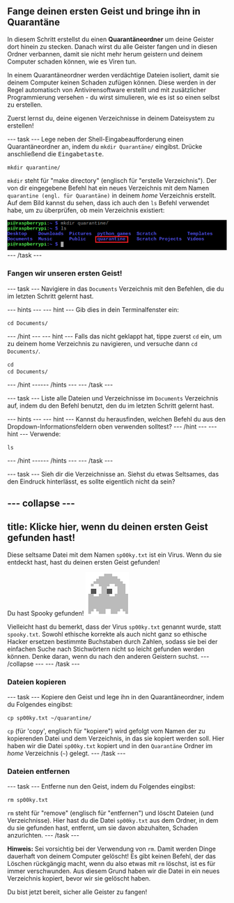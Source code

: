 ## Fange deinen ersten Geist und bringe ihn in Quarantäne

In diesem Schritt erstellst du einen **Quarantäneordner** um deine Geister dort hinein zu stecken. Danach wirst du alle Geister fangen und in diesen Ordner verbannen, damit sie nicht mehr herum geistern und deinem Computer schaden können, wie es Viren tun.

In einem Quarantäneordner werden verdächtige Dateien isoliert, damit sie deinem Computer keinen Schaden zufügen können. Diese werden in der Regel automatisch von Antivirensoftware erstellt und mit zusätzlicher Programmierung versehen - du wirst simulieren, wie es ist so einen selbst zu erstellen.

Zuerst lernst du, deine eigenen Verzeichnisse in deinem Dateisystem zu erstellen!

--- task --- Lege neben der Shell-Eingabeaufforderung einen Quarantäneordner an, indem du `mkdir Quarantäne/` eingibst. Drücke anschließend die <kbd>Eingabetaste</kbd>.

    mkdir quarantine/
    

`mkdir` steht für "make directory" (englisch für "erstelle Verzeichnis"). Der von dir eingegebene Befehl hat ein neues Verzeichnis mit dem Namen `quarantine (engl. für Quarantäne)` in deinem *home* Verzeichnis erstellt. Auf dem Bild kannst du sehen, dass ich auch den `ls` Befehl verwendet habe, um zu überprüfen, ob mein Verzeichnis existiert:

![MKDIR Befehl](images/mkdircommand.png) --- /task ---

### Fangen wir unseren ersten Geist!

--- task --- Navigiere in das `Documents` Verzeichnis mit den Befehlen, die du im letzten Schritt gelernt hast.

--- hints ---
 --- hint --- Gib dies in dein Terminalfenster ein:

    cd Documents/
    

--- /hint --- --- hint --- Falls das nicht geklappt hat, tippe zuerst `cd` ein, um zu deinem home Verzeichnis zu navigieren, und versuche dann `cd Documents/`.

    cd
    cd Documents/
    

--- /hint ------ /hints --- --- /task ---

--- task --- Liste alle Dateien und Verzeichnisse im `Documents` Verzeichnis auf, indem du den Befehl benutzt, den du im letzten Schritt gelernt hast.

--- hints ---
 --- hint --- Kannst du herausfinden, welchen Befehl du aus den Dropdown-Informationsfeldern oben verwenden solltest?
--- /hint ---
 --- hint --- Verwende:

    ls
    

--- /hint ------ /hints --- --- /task ---

--- task --- Sieh dir die Verzeichnisse an. Siehst du etwas Seltsames, das den Eindruck hinterlässt, es sollte eigentlich nicht da sein?

--- collapse ---
---
title: Klicke hier, wenn du deinen ersten Geist gefunden hast!
---

Diese seltsame Datei mit dem Namen `sp00ky.txt` ist ein Virus. Wenn du sie entdeckt hast, hast du deinen ersten Geist gefunden!

Du hast Spooky gefunden! ![Der Geist Spooky](images/ghostspooky.png)

Vielleicht hast du bemerkt, dass der Virus `sp00ky.txt` genannt wurde, statt `spooky.txt`. Sowohl ethische korrekte als auch nicht ganz so ethische Hacker ersetzen bestimmte Buchstaben durch Zahlen, sodass sie bei der einfachen Suche nach Stichwörtern nicht so leicht gefunden werden können. Denke daran, wenn du nach den anderen Geistern suchst. --- /collapse --- --- /task ---

### Dateien kopieren

--- task --- Kopiere den Geist und lege ihn in den Quarantäneordner, indem du Folgendes eingibst:

    cp sp00ky.txt ~/quarantine/
    

`cp` (für 'copy', englisch für "kopiere") wird gefolgt vom Namen der zu kopierenden Datei und dem Verzeichnis, in das sie kopiert werden soll. Hier haben wir die Datei `sp00ky.txt` kopiert und in den `Quarantäne` Ordner im *home* Verzeichnis (`~`) gelegt. --- /task ---

### Dateien entfernen

--- task --- Entferne nun den Geist, indem du Folgendes eingibst:

    rm sp00ky.txt
    

`rm` steht für "remove" (englisch für "entfernen") und löscht Dateien (und Verzeichnisse). Hier hast du die Datei `sp00ky.txt` aus dem Ordner, in dem du sie gefunden hast, entfernt, um sie davon abzuhalten, Schaden anzurichten. --- /task ---

**Hinweis:** Sei vorsichtig bei der Verwendung von `rm`. Damit werden Dinge dauerhaft von deinem Computer gelöscht! Es gibt keinen Befehl, der das Löschen rückgängig macht, wenn du also etwas mit `rm` löschst, ist es für immer verschwunden. Aus diesem Grund haben wir die Datei in ein neues Verzeichnis kopiert, bevor wir sie gelöscht haben.

Du bist jetzt bereit, sicher alle Geister zu fangen!